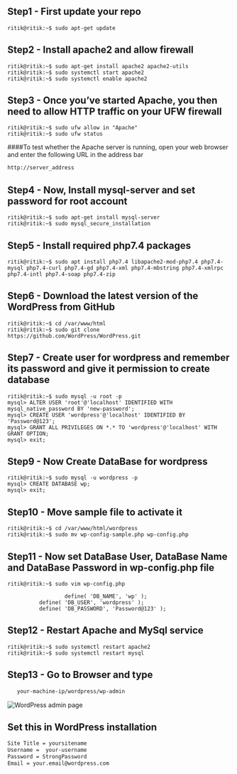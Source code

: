 ## Step1 - First update your repo

```console
ritik@ritik:~$ sudo apt-get update
```

## Step2 - Install apache2 and allow firewall

```console
ritik@ritik:~$ sudo apt-get install apache2 apache2-utils
ritik@ritik:~$ sudo systemctl start apache2
ritik@ritik:~$ sudo systemctl enable apache2
```

## Step3 - Once you’ve started Apache, you then need to allow HTTP traffic on your UFW firewall

```console
ritik@ritik:~$ sudo ufw allow in "Apache"
ritik@ritik:~$ sudo ufw status
```

####To test whether the Apache server is running, open your web browser and enter the following URL in the address bar
```bash
http://server_address
```

## Step4 - Now, Install mysql-server and set password for root account

```console
ritik@ritik:~$ sudo apt-get install mysql-server
ritik@ritik:~$ sudo mysql_secure_installation
```

## Step5 -  Install required php7.4 packages 

```console 
ritik@ritik:~$ sudo apt install php7.4 libapache2-mod-php7.4 php7.4-mysql php7.4-curl php7.4-gd php7.4-xml php7.4-mbstring php7.4-xmlrpc php7.4-intl php7.4-soap php7.4-zip
```

## Step6 - Download the latest version of the WordPress from GitHub

```console
ritik@ritik:~$ cd /var/www/html
ritik@ritik:~$ sudo git clone https://github.com/WordPress/WordPress.git
```

## Step7 - Create user for wordpress and remember its password and give it permission to create database

```console
ritik@ritik:~$ sudo mysql -u root -p
mysql> ALTER USER 'root'@'localhost' IDENTIFIED WITH mysql_native_password BY 'new-password';
mysql> CREATE USER 'wordpress'@'localhost' IDENTIFIED BY 'Password@123';
mysql> GRANT ALL PRIVILEGES ON *.* TO 'wordpress'@'localhost' WITH GRANT OPTION;
mysql> exit;
```

## Step9 - Now Create DataBase for wordpress

```console
ritik@ritik:~$ sudo mysql -u wordpress -p
mysql> CREATE DATABASE wp;
mysql> exit;
```

## Step10 - Move sample file to activate it

```console
ritik@ritik:~$ cd /var/www/html/wordpress
ritik@ritik:~$ sudo mv wp-config-sample.php wp-config.php
```

## Step11 - Now set DataBase User, DataBase Name and DataBase Password in wp-config.php file 

```console
ritik@ritik:~$ sudo vim wp-config.php
                
                  define( 'DB_NAME', 'wp' );
		  define( 'DB_USER', 'wordpress' );
		  define( 'DB_PASSWORD', 'Password@123' );
```

## Step12 - Restart Apache and MySql service

```console
ritik@ritik:~$ sudo systemctl restart apache2
ritik@ritik:~$ sudo systemctl restart mysql
```

## Step13 - Go to Browser and type

```bash
   your-machine-ip/wordpress/wp-admin
```
![WordPress admin page](https://i2.wp.com/wordpress.org/support/files/2018/10/install-step5_v47.png?ssl=1)

## Set this in WordPress installation

```bash
Site Title = yoursitename
Username =  your-username
Password = StrongPassword
Email = your.email@wordpress.com
```




